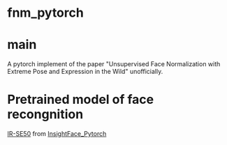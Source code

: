 # fnm_pytorch
# main
A pytorch implement of the paper "Unsupervised Face Normalization with Extreme Pose and Expression in the Wild" unofficially.
# Pretrained model of face recongnition
[IR-SE50](https://pan.baidu.com/s/12BUjjwy1uUTEF9HCx5qvoQ) from [InsightFace_Pytorch](https://github.com/TreB1eN/InsightFace_Pytorch)

